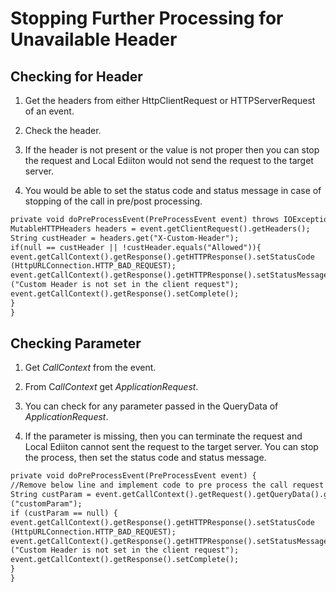 ﻿---
sidebar_position: 4
---

# Stopping Further Processing for Unavailable Header

<head>
  <meta name="guidename" content="API Management"/>
  <meta name="context" content="GUID-2a3e7bbd-9359-485a-83e6-5f5085ab904e"/>
</head>

## Checking for Header

1. Get the headers from either HttpClientRequest or HTTPServerRequest of an event.

2. Check the header. 

3. If the header is not present or the value is not proper then you can stop the request and Local Ediiton would not send the request to the target server. 

4. You would be able to set the status code and status message in case of stopping of the call in pre/post processing. 

```xml
private void doPreProcessEvent(PreProcessEvent event) throws IOException {
MutableHTTPHeaders headers = event.getClientRequest().getHeaders();
String custHeader = headers.get("X-Custom-Header");
if(null == custHeader || !custHeader.equals("Allowed")){
event.getCallContext().getResponse().getHTTPResponse().setStatusCode
(HttpURLConnection.HTTP_BAD_REQUEST);
event.getCallContext().getResponse().getHTTPResponse().setStatusMessage
("Custom Header is not set in the client request");
event.getCallContext().getResponse().setComplete();
}
}
```

## Checking Parameter

1. Get *CallContext* from the event. 

2. From C*allContext* get *ApplicationRequest*. 

3. You can check for any parameter passed in the QueryData of *ApplicationRequest*. 

4. If the parameter is missing, then you can terminate the request and Local Ediiton cannot sent the request to the target server. You can stop the process, then set the status code and status message. 

```xml
private void doPreProcessEvent(PreProcessEvent event) {
//Remove below line and implement code to pre process the call request
String custParam = event.getCallContext().getRequest().getQueryData().get
("customParam");
if (custParam == null) {
event.getCallContext().getResponse().getHTTPResponse().setStatusCode
(HttpURLConnection.HTTP_BAD_REQUEST);
event.getCallContext().getResponse().getHTTPResponse().setStatusMessage
("Custom Header is not set in the client request");
event.getCallContext().getResponse().setComplete();
}
}
```
